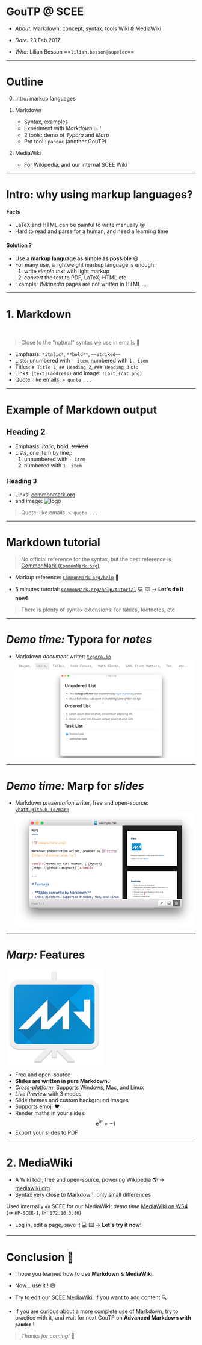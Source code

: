 <!--
page_number: true
footer: GouTP @ SCEE |  Date: 23 Feb 2017  |  By: Lilian Besson  | About: Markdown & MediaWiki
-->

# GouTP @ SCEE

- *About:*
  Markdown: concept, syntax, tools
  Wiki & MediaWiki

- *Date:*
  23 Feb 2017

- *Who:*
  Lilian Besson
  ==`lilian.besson@supelec`==

---
# Outline
0. Intro: markup languages

1. Markdown
   - Syntax, examples
   - Experiment with *Markdown* :boom: !
   - 2 tools: demo of *Typora* and *Marp*
   - Pro tool : `pandoc` (another GouTP)

2. MediaWiki
   - For Wikipedia, and our internal SCEE Wiki

---
# Intro: why using markup languages?
#### Facts
- LaTeX and HTML can be painful to write manually :cry:
- Hard to read and parse for a human, and need a learning time

#### Solution ?
- Use a **markup language as simple as possible** :smiley:
- For many use, a lightweight markup language is enough:
  1. write *simple text* with light markup
  2. *convert* the text to PDF, LaTeX, HTML etc.
- Example: *Wikipedia* pages are not written in HTML ...

---
# 1. Markdown
<br>

> Close to the "natural" syntax we use in emails :e-mail:

- Emphasis: `*italic*`, `**bold**`, `~~striked~~`
- Lists: unumbered with `- item`, numbered with `1. item`
- Titles: `# Title 1`, `## Heading 2`, `### Heading 3` etc
- Links: `[text](address)` and image: `![alt](cat.png)`
- Quote: like emails, `> quote ...`

---
# Example of Markdown output
## Heading 2
- Emphasis: *italic*, **bold**, ~~striked~~
- Lists, one item by line,:
  1. unnumbered with `- item`
  2. numbered with `1. item`

### Heading 3
- Links: [commonmark.org](http://commonmark.org)
- and image: ![logo](https://raw.githubusercontent.com/dcurtis/markdown-mark/master/png/66x40-solid.png)
> Quote: like emails, `> quote ...`

---
# Markdown tutorial
> No official reference for the syntax, but the best reference is [CommonMark (`CommonMark.org`)](http://commonmark.org/)

- Markup reference: [`CommonMark.org/help`](http://commonmark.org/help/) :information_desk_person:

- 5 minutes tutorial: [`CommonMark.org/help/tutorial`](http://commonmark.org/help/)
   :computer: :keyboard: $\longrightarrow$ **Let's do it now!**

> There is plenty of syntax extensions: for tables, footnotes, etc

---
# *Demo time:* Typora for *notes*
- Markdown *document* writer:
  [`typora.io`](https://typora.io)
  ![](images/typora_screenshot.png)

---
# *Demo time:* Marp for *slides*

- Markdown *presentation* writer, free and open-source:
  [`yhatt.github.io/marp`](https://yhatt.github.io/marp/)
  ![](images/marp_screenshot.png)

---

# *Marp:* Features
![bg](images/marp.png)

- Free and open-source
- **Slides are written in pure Markdown.**
- *Cross-platform*. Supports Windows, Mac, and Linux
- *Live Preview* with 3 modes
- Slide themes and custom background images
- Supports emoji :heart:
- Render maths in your slides:
  $$\mathrm{e}^{i \pi} = -1$$
- Export your slides to PDF

---
# 2. MediaWiki
- A Wiki tool, free and open-source, powering Wikipedia :earth_americas:
  $\longrightarrow$ [mediawiki.org](https://www.mediawiki.org/)
- Syntax very close to Markdown, only small differences

Used internally @ SCEE for our MediaWiki: *demo time*
[MediaWiki on WS4](http://172.16.3.80) (→ `HP-SCEE-1`, IP: `172.16.3.80`)

- Log in, edit a page, save it
  :computer: :keyboard: $\longrightarrow$ **Let's try it now!**

---
# Conclusion :candy:
- I hope you learned how to use **Markdown** & **MediaWiki**
- Now... use it ! :smile:
- Try to edit our [SCEE MediaWiki](http://172.16.3.26), if you want to add content :mag:

- If you are curious about a more complete use of Markdown, try to practice with it, and wait for next GouTP on **Advanced Markdown with `pandoc`** !


> *Thanks for coming!* :wave:
